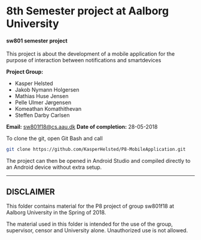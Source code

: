# 8th Semester project at Aalborg University
#### sw801 semester project
This project is about the development of a mobile application for the purpose of interaction between notifications and smartdevices

**Project Group:**
- Kasper Helsted
- Jakob Nymann Holgersen
- Mathias Huse Jensen
- Pelle Ulmer Jørgensen
- Komeathan Komathithevan
- Steffen Darby Carlsen

**Email:** sw801f18@cs.aau.dk
**Date of completion:** 28-05-2018

To clone the git, open Git Bash and call 

```sh
git clone https://github.com/KasperHelsted/P8-MobileApplication.git
```

The project can then be opened in Android Studio and compiled directly to an Android device without extra setup.

___
DISCLAIMER
----------
This folder contains material for the P8 project of group sw801f18 at Aalborg University in the Spring of 2018.

The material used in this folder is intended for the use of the group, supervisor, censor and University alone. Unauthorized use is not allowed.
